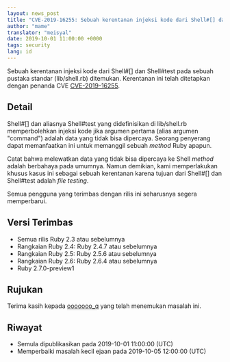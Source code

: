 ```yaml
---
layout: news_post
title: "CVE-2019-16255: Sebuah kerentanan injeksi kode dari Shell#[] dan Shell#test"
author: "mame"
translator: "meisyal"
date: 2019-10-01 11:00:00 +0000
tags: security
lang: id
---
```


Sebuah kerentanan injeksi kode dari Shell#[] dan Shell#test pada sebuah pustaka
standar (lib/shell.rb) ditemukan. Kerentanan ini telah ditetapkan dengan
penanda CVE [CVE-2019-16255](https://cve.mitre.org/cgi-bin/cvename.cgi?name=CVE-2019-16255).

## Detail

Shell#[] dan aliasnya Shell#test yang didefinisikan di lib/shell.rb
memperbolehkan injeksi kode jika argumen pertama (alias argumen "command")
adalah data yang tidak bisa dipercaya. Seorang penyerang dapat memanfaatkan ini
untuk memanggil sebuah *method* Ruby apapun.

Catat bahwa melewatkan data yang tidak bisa dipercaya ke Shell *method* adalah
berbahaya pada umumnya. Namun demikian, kami memperlakukan khusus kasus ini
sebagai sebuah kerentanan karena tujuan dari Shell#[] dan Shell#test adalah
*file testing*.

Semua pengguna yang terimbas dengan rilis ini seharusnya segera memperbarui.

## Versi Terimbas

* Semua rilis Ruby 2.3 atau sebelumnya
* Rangkaian Ruby 2.4: Ruby 2.4.7 atau sebelumnya
* Rangkaian Ruby 2.5: Ruby 2.5.6 atau sebelumnya
* Rangkaian Ruby 2.6: Ruby 2.6.4 atau sebelumnya
* Ruby 2.7.0-preview1

## Rujukan

Terima kasih kepada [ooooooo_q](https://hackerone.com/ooooooo_q ) yang telah
menemukan masalah ini.

## Riwayat

* Semula dipublikasikan pada 2019-10-01 11:00:00 (UTC)
* Memperbaiki masalah kecil ejaan pada 2019-10-05 12:00:00 (UTC)
